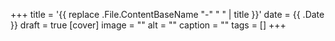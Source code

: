 +++
title = '{{ replace .File.ContentBaseName "-" " " | title }}'
date = {{ .Date }}
draft = true
[cover]
    image = ""
    alt = ""
    caption = ""
tags = []
+++
